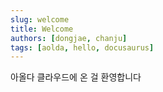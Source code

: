 ```yaml
---
slug: welcome
title: Welcome
authors: [dongjae, chanju]
tags: [aolda, hello, docusaurus]
---
```


아올다 클라우드에 온 걸 환영합니다
